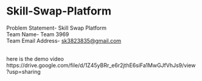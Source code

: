 # Skill-Swap-Platform
Problem Statement- Skill Swap Platform
<br>
Team Name- Team 3969
<br>
Team Email Address- sk3823835@gmail.com

<br>
here is the demo video 
<br>
https://drive.google.com/file/d/1Z45yBRr_e6r2jthE6siFa1MwGJfVhJs9/view?usp=sharing
